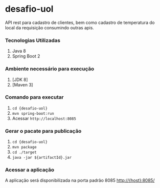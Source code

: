 # desafio-uol
API rest para cadastro de clientes, bem como cadastro de temperatura do local da requisição consumindo outras apis.


### Tecnologias Utilizadas

1. Java 8
2. Spring Boot 2

### Ambiente necessário para execução 

1. [JDK 8]
2. [Maven 3]

### Comando para executar

1. `cd {desafio-uol}`
2. `mvn spring-boot:run`
3. Acessar `http://localhost:8085`

### Gerar o pacate para publicação

1. `cd {desafio-uol}`
2. `mvn package`
3. `cd ./target`
4. `java -jar ${artifactId}.jar`

### Acessar a aplicação

A aplicação será disponibilizada na porta padrão 8085 [http://{host}:8085/](http://localhost:8085/)